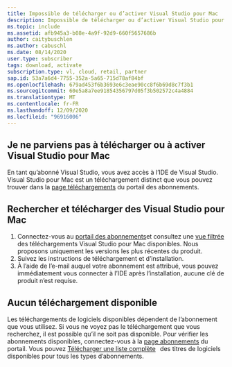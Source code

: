 ```yaml
---
title: Impossible de télécharger ou d’activer Visual Studio pour Mac
description: Impossible de télécharger ou d’activer Visual Studio pour Mac à partir d’abonnements Visual Studio
ms.topic: include
ms.assetid: afb945a3-b08e-4a9f-92d9-660f5657686b
author: caitybuschlen
ms.author: cabuschl
ms.date: 08/14/2020
user.type: subscriber
tags: download, activate
subscription.type: vl, cloud, retail, partner
sap.id: 53a7a6d4-7755-352a-5a65-715d78af84bf
ms.openlocfilehash: 679ad453f6b3693e6c3eae90cc8f6b69d8c7f3b1
ms.sourcegitcommit: 60e5a8a7ee91854356797d05f3b502572c4a4884
ms.translationtype: MT
ms.contentlocale: fr-FR
ms.lasthandoff: 12/09/2020
ms.locfileid: "96916006"
---
```

## <a name="im-unable-to-download-or-activate-visual-studio-for-mac"></a>Je ne parviens pas à télécharger ou à activer Visual Studio pour Mac

En tant qu’abonné Visual Studio, vous avez accès à l’IDE de Visual Studio. Visual Studio pour Mac est un téléchargement distinct que vous pouvez trouver dans la [page téléchargements](https://my.visualstudio.com/Downloads) du portail des abonnements.  

## <a name="find-and-download-visual-studio-for-mac"></a>Rechercher et télécharger des Visual Studio pour Mac 
1. Connectez-vous au [portail des abonnements](https://my.visualstudio.com/benefits)et consultez une [vue filtrée](https://my.visualstudio.com/Downloads?q=Visual%20Studio%20for%20mac&pgroup=) des téléchargements Visual Studio pour Mac disponibles. Nous proposons uniquement les versions les plus récentes du produit. 
2. Suivez les instructions de téléchargement et d’installation. 
1. À l’aide de l’e-mail auquel votre abonnement est attribué, vous pouvez immédiatement vous connecter à l’IDE après l’installation, aucune clé de produit n’est requise.

## <a name="no-download-available"></a>Aucun téléchargement disponible 
Les téléchargements de logiciels disponibles dépendent de l’abonnement que vous utilisez. Si vous ne voyez pas le téléchargement que vous recherchez, il est possible qu’il ne soit pas disponible. Pour vérifier les abonnements disponibles, connectez-vous à la [page abonnements](https://my.visualstudio.com/subscriptions) du portail. Vous pouvez [Télécharger une liste complète](https://download.microsoft.com/download/1/5/4/15454442-CF17-47B9-A65D-DF84EF88511B/Visual_Studio_by_Subscription_Level.xlsx)   des titres de logiciels disponibles pour tous les types d’abonnements.